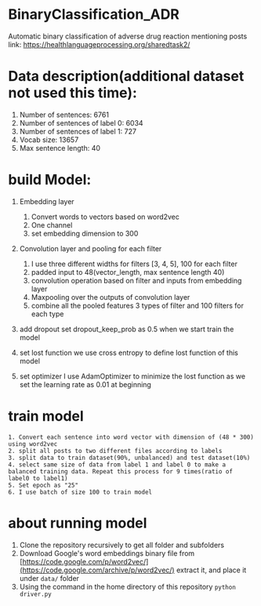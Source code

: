# BinaryClassification_ADR
Automatic binary classification of adverse drug reaction mentioning posts
link: https://healthlanguageprocessing.org/sharedtask2/

# Data description(additional dataset not used this time):
  1. Number of sentences:	6761
  2. Number of sentences of label 0:	6034
  3. Number of sentences of label 1:	727
  4. Vocab size:	13657
  5. Max sentence length:	40
# build Model:
1. Embedding layer
	1. Convert words to vectors based on word2vec
	2. One channel
	3. set embedding dimension to 300

2. Convolution layer and pooling for each filter
	1. I use three different widths for filters [3, 4, 5], 100 for each filter
	2. padded input to 48(vector_length, max sentence length 40)
	3. convolution operation based on filter and inputs from embedding layer 
	4. Maxpooling over the outputs of convolution layer
	5. combine all the pooled features 3 types of filter and 100 filters for each type

3. add dropout
	set dropout_keep_prob as 0.5 when we start train the model

4. set lost function
	we use cross entropy to define lost function of this model

5. set optimizer
	I use AdamOptimizer to minimize the lost function as we set the learning rate as 0.01 at beginning

# train model
	1. Convert each sentence into word vector with dimension of (48 * 300) using word2vec
	2. split all posts to two different files according to labels
	3. split data to train dataset(90%, unbalanced) and test dataset(10%)
	4. select same size of data from label 1 and label 0 to make a balanced training data. Repeat this process for 9 times(ratio of label0 to label1)
	5. Set epoch as "25"
	6. I use batch of size 100 to train model 
# about running model
1) Clone the repository recursively to get all folder and subfolders  
2) Download Google's word embeddings binary file from [https://code.google.com/p/word2vec/](https://code.google.com/archive/p/word2vec/) extract it, and place it under `data/` folder
3) Using the command in the home directory of this repository
		`python driver.py`
